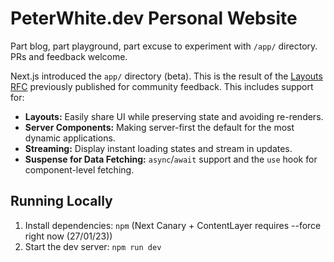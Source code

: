 # PeterWhite.dev Personal Website

Part blog, part playground, part excuse to experiment with `/app/` directory. PRs and feedback welcome.

Next.js introduced the `app/` directory (beta). This is the result of the [Layouts RFC](https://nextjs.org/blog/layouts-rfc) previously published for community feedback. This includes support for:

- **Layouts:** Easily share UI while preserving state and avoiding re-renders.
- **Server Components:** Making server-first the default for the most dynamic applications.
- **Streaming:** Display instant loading states and stream in updates.
- **Suspense for Data Fetching:** `async`/`await` support and the `use` hook for component-level fetching.

## Running Locally

1. Install dependencies: `npm` (Next Canary + ContentLayer requires --force right now (27/01/23))
2. Start the dev server: `npm run dev`
